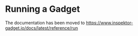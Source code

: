 # Running a Gadget

The documentation has been moved to https://www.inspektor-gadget.io/docs/latest/reference/run
